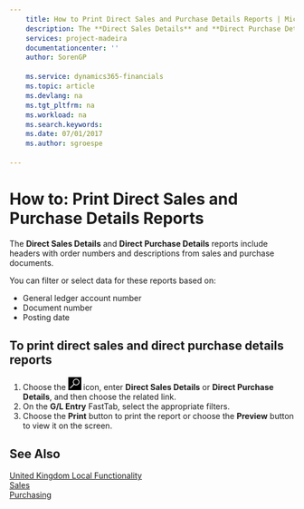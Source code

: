 ```yaml
---
    title: How to Print Direct Sales and Purchase Details Reports | Microsoft Docs
    description: The **Direct Sales Details** and **Direct Purchase Details** reports include headers with order numbers and descriptions from sales and purchase documents.
    services: project-madeira
    documentationcenter: ''
    author: SorenGP

    ms.service: dynamics365-financials
    ms.topic: article
    ms.devlang: na
    ms.tgt_pltfrm: na
    ms.workload: na
    ms.search.keywords:
    ms.date: 07/01/2017
    ms.author: sgroespe

---
```

# How to: Print Direct Sales and Purchase Details Reports
The **Direct Sales Details** and **Direct Purchase Details** reports include headers with order numbers and descriptions from sales and purchase documents.  

 You can filter or select data for these reports based on:  

-   General ledger account number  
-   Document number  
-   Posting date  

## To print direct sales and direct purchase details reports  

1.  Choose the ![Search for Page or Report](../../media/ui-search/search_small.png "Search for Page or Report icon") icon, enter **Direct Sales Details** or **Direct Purchase Details**, and then choose the related link.  
2.  On the **G/L Entry** FastTab, select the appropriate filters.  
3.  Choose the **Print** button to print the report or choose the **Preview** button to view it on the screen.  

## See Also  
 [United Kingdom Local Functionality](united-kingdom-local-functionality.md)  
[Sales](../../sales-manage-sales.md)   
[Purchasing](../../purchasing-manage-purchasing.md)   
